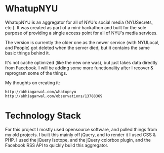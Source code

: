 WhatupNYU
=========

WhatupNYU is an aggregator for all of NYU's social media (NYUSecrets, etc.). It was created as part of a mini-hackathon and built for the sole purpose of providing a single access point for all of NYU's media services.

The version is currently the older one as the newer service (with NYULocal, and People) got deleted when the server died, but it contains the same basic things behind it.

It's not cache optimized (like the new one was), but just takes data directly from Facebook. I will be adding some more functionality after I recover & reprogram some of the things.

My thoughts on creating it:
    
    http://abhiagarwal.com/whatupnyu
    http://abhiagarwal.com/observations/13788369
    
Technology Stack
========

For this project I mostly used opensource software, and pulled things from my old projects. I built this mainly off jQuery, and to render it I used CSS & PHP. I used the jQuery Isotope, and the jQuery colorbox plugin, and the Facebook RSS API to quickly build this aggregator. 
